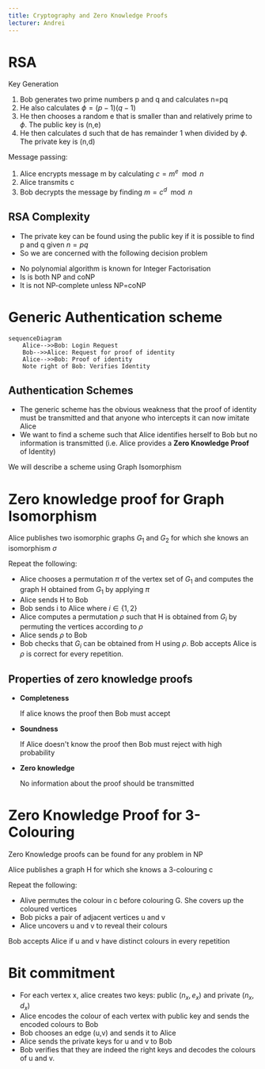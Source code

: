 ```yaml
---
title: Cryptography and Zero Knowledge Proofs
lecturer: Andrei
---
```


# RSA

Key Generation

1. Bob generates two prime numbers p and q and calculates n=pq
2. He also calculates $\phi=(p-1)(q-1)$
3. He then chooses a random e that is smaller than and relatively prime to $\phi$. The public key is (n,e)
4. He then calculates d such that de has remainder 1 when divided by $\phi$. The private key is (n,d)

Message passing:

1. Alice encrypts message m by calculating $c=m^e\mod n$
2. Alice transmits c
3. Bob decrypts the message by finding $m=c^d\mod n$

## RSA Complexity

-   The private key can be found using the public key if it is possible to find p and q given $n=pq$
-   So we are concerned with the following decision problem

<Problem name="Integer Factorisation" instance="Positive integers N and M, M<N" question="Does N have a factor d, $1\leqslant d \leqslant M$"/>

-   No polynomial algorithm is known for Integer Factorisation
-   Is is both NP and coNP
-   It is not NP-complete unless NP=coNP

# Generic Authentication scheme

```mermaid
sequenceDiagram
    Alice-->>Bob: Login Request
    Bob-->>Alice: Request for proof of identity
    Alice-->>Bob: Proof of identity
    Note right of Bob: Verifies Identity
```

## Authentication Schemes

-   The generic scheme has the obvious weakness that the proof of identity must be transmitted and that anyone who intercepts it can now imitate Alice
-   We want to find a scheme such that Alice identifies herself to Bob but no information is transmitted (i.e. Alice provides a **Zero Knowledge Proof** of Identity)

We will describe a scheme using Graph Isomorphism

# Zero knowledge proof for Graph Isomorphism

<Problem name="Graph Isomorphism" instance="Two undirected graphs $G=(V_G,E_G)$ and $H=(V_H,E_H)$" question="Are G and H isomorphic, i.e., is there a bijection $f:V_G\rightarrow V_H$ such that $(u,v)\in E_G$ iff $(f(u),f(v))\in E_H$"/>

Alice publishes two isomorphic graphs $G_1$ and $G_2$ for which she knows an isomorphism $\sigma$

Repeat the following:

-   Alice chooses a permutation $\pi$ of the vertex set of $G_1$ and computes the graph H obtained from $G_1$ by applying $\pi$
-   Alice sends H to Bob
-   Bob sends i to Alice where $i\in\{1,2\}$
-   Alice computes a permutation $\rho$ such that H is obtained from $G_i$ by permuting the vertices according to $\rho$
-   Alice sends $\rho$ to Bob
-   Bob checks that $G_i$ can be obtained from H using $\rho$. Bob accepts Alice is $\rho$ is correct for every repetition.

## Properties of zero knowledge proofs

-   **Completeness**

    If alice knows the proof then Bob must accept

-   **Soundness**

    If Alice doesn't know the proof then Bob must reject with high probability

-   **Zero knowledge**

    No information about the proof should be transmitted

# Zero Knowledge Proof for 3-Colouring

Zero Knowledge proofs can be found for any problem in NP

Alice publishes a graph H for which she knows a 3-colouring c

Repeat the following:

-   Alive permutes the colour in c before colouring G. She covers up the coloured vertices
-   Bob picks a pair of adjacent vertices u and v
-   Alice uncovers u and v to reveal their colours

Bob accepts Alice if u and v have distinct colours in every repetition

# Bit commitment

-   For each vertex x, alice creates two keys: public $(n_x,e_x)$ and private $(n_x,d_x)$
-   Alice encodes the colour of each vertex with public key and sends the encoded colours to Bob
-   Bob chooses an edge (u,v) and sends it to Alice
-   Alice sends the private keys for u and v to Bob
-   Bob verifies that they are indeed the right keys and decodes the colours of u and v.
